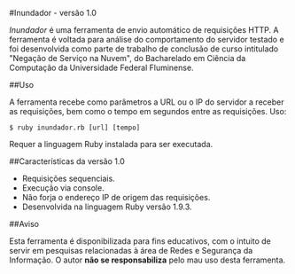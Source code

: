 #Inundador - versão 1.0

*Inundador* é uma ferramenta de envio automático de requisições HTTP. A ferramenta é voltada para análise do comportamento do servidor testado e foi desenvolvida como parte de trabalho de conclusão de curso intitulado "Negação de Serviço na Nuvem", do Bacharelado em Ciência da Computação da Universidade Federal Fluminense.

##Uso

A ferramenta recebe como parâmetros a URL ou o IP do servidor a receber as requisições, bem como o tempo em segundos entre as requisições. Uso:

`$ ruby inundador.rb [url] [tempo]`

Requer a linguagem Ruby instalada para ser executada.

##Características da versão 1.0

* Requisições sequenciais.
* Execução via console.
* Não forja o endereço IP de origem das requisições.
* Desenvolvida na linguagem Ruby versão 1.9.3.

##Aviso

Esta ferramenta é disponibilizada para fins educativos, com o intuito de servir em pesquisas relacionadas à área de Redes e Segurança da Informação. O autor **não se responsabiliza** pelo mau uso desta ferramenta.
